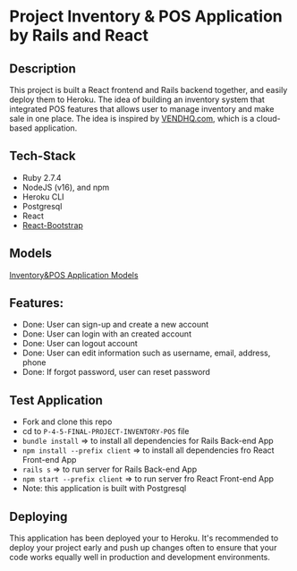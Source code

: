 # Project Inventory & POS Application by Rails and React

## Description

This project is built a React frontend and Rails
backend together, and easily deploy them to Heroku.
The idea of building an inventory system that integrated POS features that allows user to manage inventory and make sale in one place.
The idea is inspired by [VENDHQ.com](https://www.vendhq.com/), which is a cloud-based application.

## Tech-Stack

- Ruby 2.7.4
- NodeJS (v16), and npm
- Heroku CLI
- Postgresql
- React
- [React-Bootstrap](https://react-bootstrap.netlify.app/)

## Models
[Inventory&POS Application Models](https://dbdiagram.io/d/6220cc6854f9ad109a53a3a3)

## Features:

- Done: User can sign-up and create a new account
- Done: User can login with an created account
- Done: User can logout account
- Done: User can edit information such as username, email, address, phone
- Done: If forgot password, user can reset password


## Test Application

- Fork and clone this repo
- cd to `P-4-5-FINAL-PROJECT-INVENTORY-POS` file
- `bundle install` => to install all dependencies for Rails Back-end App
- `npm install --prefix client` => to install all dependencies fro React Front-end App
- `rails s` => to run server for Rails Back-end App
- `npm start --prefix client` => to run server fro React Front-end App
- Note: this application is built with Postgresql
## Deploying

This application has been deployed your to Heroku. 
It's recommended to deploy your project early and push up
changes often to ensure that your code works equally well in production and
development environments.